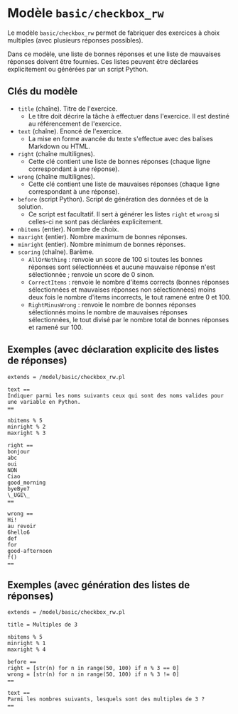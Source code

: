 # Modèle `basic/checkbox_rw`

Le modèle `basic/checkbox_rw` permet de fabriquer des exercices à choix multiples (avec plusieurs réponses possibles).

Dans ce modèle, une liste de bonnes réponses et une liste de mauvaises réponses doivent être fournies. Ces listes peuvent être déclarées explicitement ou générées par un script Python.

## Clés du modèle

* `title` (chaîne). Titre de l'exercice.
    * Le titre doit décrire la tâche à effectuer dans l'exercice. Il est destiné au référencement de l'exercice.
* `text` (chaîne). Enoncé de l'exercice. 
    * La mise en forme avancée du texte s'effectue avec des balises Markdown ou HTML.
* `right` (chaîne multilignes). 
    * Cette clé contient une liste de bonnes réponses (chaque ligne correspondant à une réponse).
* `wrong` (chaîne multilignes). 
    * Cette clé contient une liste de mauvaises réponses (chaque ligne correspondant à une réponse).
* `before` (script Python). Script de génération des données et de la solution.
    * Ce script est facultatif. Il sert à générer les listes `right` et `wrong` si celles-ci ne sont pas déclarées explicitement.
* `nbitems` (entier). Nombre de choix.
* `maxright` (entier). Nombre maximum de bonnes réponses.
* `minright` (entier). Nombre minimum de bonnes réponses.
* `scoring` (chaîne). Barème.
    * `AllOrNothing` : renvoie un score de 100 si toutes les bonnes réponses sont sélectionnées et aucune mauvaise réponse n'est sélectionnée ; renvoie un score de 0 sinon.
    * `CorrectItems` : renvoie le nombre d'items corrects (bonnes réponses sélectionnées et mauvaises réponses non sélectionnées) moins deux fois le nombre d'items incorrects, le tout ramené entre 0 et 100.
    * `RightMinusWrong` : renvoie le nombre de bonnes réponses sélectionnés moins le nombre de mauvaises réponses sélectionnées, le tout divisé par le nombre total de bonnes réponses et ramené sur 100. 

## Exemples (avec déclaration explicite des listes de réponses)

```
extends = /model/basic/checkbox_rw.pl

text ==
Indiquer parmi les noms suivants ceux qui sont des noms valides pour une variable en Python.
==

nbitems % 5
minright % 2
maxright % 3

right ==
bonjour
abc
oui
NON
Ciao
good_morning
byeBye7
\_UGE\_
==

wrong ==
Hi!
au revoir
6hello6
def
for
good-afternoon
f()
==
```

## Exemples (avec génération des listes de réponses)

```
extends = /model/basic/checkbox_rw.pl

title = Multiples de 3

nbitems % 5
minright % 1
maxright % 4

before ==
right = [str(n) for n in range(50, 100) if n % 3 == 0]
wrong = [str(n) for n in range(50, 100) if n % 3 != 0]
==

text ==
Parmi les nombres suivants, lesquels sont des multiples de 3 ?
==
```
